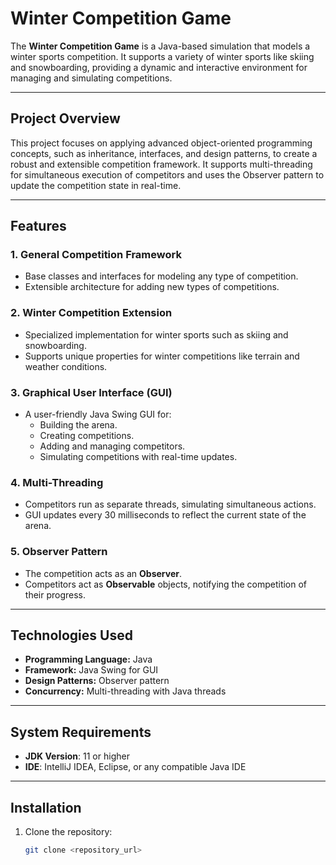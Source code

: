 # **Winter Competition Game**

The **Winter Competition Game** is a Java-based simulation that models a winter sports competition. It supports a variety of winter sports like skiing and snowboarding, providing a dynamic and interactive environment for managing and simulating competitions.

---

## **Project Overview**

This project focuses on applying advanced object-oriented programming concepts, such as inheritance, interfaces, and design patterns, to create a robust and extensible competition framework. It supports multi-threading for simultaneous execution of competitors and uses the Observer pattern to update the competition state in real-time.

---

## **Features**

### **1. General Competition Framework**  
- Base classes and interfaces for modeling any type of competition.  
- Extensible architecture for adding new types of competitions.  

### **2. Winter Competition Extension**  
- Specialized implementation for winter sports such as skiing and snowboarding.  
- Supports unique properties for winter competitions like terrain and weather conditions.  

### **3. Graphical User Interface (GUI)**  
- A user-friendly Java Swing GUI for:  
  - Building the arena.  
  - Creating competitions.  
  - Adding and managing competitors.  
  - Simulating competitions with real-time updates.

### **4. Multi-Threading**  
- Competitors run as separate threads, simulating simultaneous actions.  
- GUI updates every 30 milliseconds to reflect the current state of the arena.

### **5. Observer Pattern**  
- The competition acts as an **Observer**.  
- Competitors act as **Observable** objects, notifying the competition of their progress.

---

## **Technologies Used**

- **Programming Language:** Java  
- **Framework:** Java Swing for GUI  
- **Design Patterns:** Observer pattern  
- **Concurrency:** Multi-threading with Java threads  

---

## **System Requirements**

- **JDK Version**: 11 or higher  
- **IDE**: IntelliJ IDEA, Eclipse, or any compatible Java IDE  

---

## **Installation**

1. Clone the repository:  
   ```bash
   git clone <repository_url>

